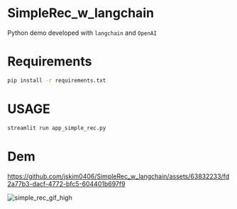 # SimpleRec_w_langchain
Python demo developed with `langchain` and `OpenAI`


# Requirements
```bash
pip install -r requirements.txt
```

# USAGE
```bash
streamlit run app_simple_rec.py
```

# Dem

https://github.com/jskim0406/SimpleRec_w_langchain/assets/63832233/fd2a77b3-dacf-4772-bfc5-604401b697f9


![simple_rec_gif_high](https://github.com/jskim0406/SimpleRec_w_langchain/assets/63832233/56c147c0-4958-410b-80d6-2c3a43523f2a)
